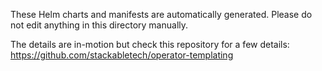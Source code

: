 These Helm charts and manifests are automatically generated.
Please do not edit anything in this directory manually.

The details are in-motion but check this repository for a few details: https://github.com/stackabletech/operator-templating
